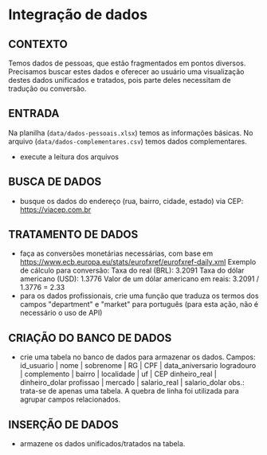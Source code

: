 # Integração de dados

## CONTEXTO
Temos dados de pessoas, que estão fragmentados em pontos diversos.
Precisamos buscar estes dados e oferecer ao usuário uma visualização destes dados unificados e tratados, pois parte deles necessitam de tradução ou conversão.

## ENTRADA
Na planilha (`data/dados-pessoais.xlsx`) temos as informações básicas.
No arquivo (`data/dados-complementares.csv`) temos dados complementares.
- execute a leitura dos arquivos

## BUSCA DE DADOS
- busque os dados do endereço (rua, bairro, cidade, estado) via CEP:
https://viacep.com.br

## TRATAMENTO DE DADOS
- faça as conversões monetárias necessárias, com base em https://www.ecb.europa.eu/stats/eurofxref/eurofxref-daily.xml
Exemplo de cálculo para conversão:
Taxa do real (BRL): 3.2091
Taxa do dólar americano (USD): 1.3776
Valor de um dólar americano em reais: 3.2091 / 1.3776 = 2.33
- para os dados profissionais, crie uma função que traduza os termos dos campos "department" e "market" para português (para esta ação, não é necessário o uso de API)

## CRIAÇÃO DO BANCO DE DADOS
- crie uma tabela no banco de dados para armazenar os dados. Campos:
id_usuario | nome | sobrenome | RG | CPF | data_aniversario
logradouro | complemento | bairro | localidade | uf | CEP
dinheiro_real | dinheiro_dolar
profissao | mercado | salario_real | salario_dolar
obs.: trata-se de apenas uma tabela. A quebra de linha foi utilizada para agrupar campos relacionados.

## INSERÇÃO DE DADOS
- armazene os dados unificados/tratados na tabela.
